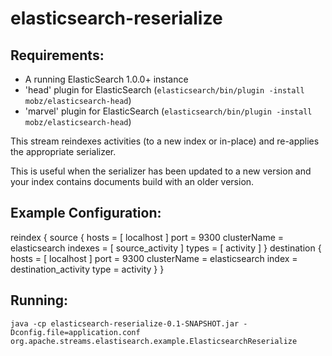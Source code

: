 elasticsearch-reserialize
==============================

Requirements:
-------------
 - A running ElasticSearch 1.0.0+ instance
 - 'head' plugin for ElasticSearch (`elasticsearch/bin/plugin -install mobz/elasticsearch-head`)
 - 'marvel' plugin for ElasticSearch (`elasticsearch/bin/plugin -install mobz/elasticsearch-head`)

This stream reindexes activities (to a new index or in-place) and re-applies the appropriate serializer.

This is useful when the serializer has been updated to a new version and your index contains documents build with an older version.

Example Configuration:
----------------------

reindex {
    source {
        hosts = [
            localhost
        ]
        port = 9300
        clusterName = elasticsearch
        indexes = [
            source_activity
        ]
        types = [
            activity
        ]
    }
    destination {
        hosts = [
            localhost
        ]
        port = 9300
        clusterName = elasticsearch
        index = destination_activity
        type = activity
    }
}

Running:
--------

    java -cp elasticsearch-reserialize-0.1-SNAPSHOT.jar -Dconfig.file=application.conf org.apache.streams.elastisearch.example.ElasticsearchReserialize

